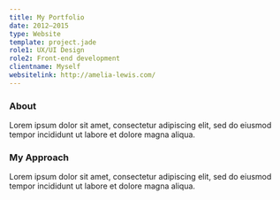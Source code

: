 ```yaml
---
title: My Portfolio
date: 2012–2015
type: Website
template: project.jade
role1: UX/UI Design
role2: Front-end development
clientname: Myself
websitelink: http://amelia-lewis.com/
---
```


### About
Lorem ipsum dolor sit amet, consectetur adipiscing elit, sed do eiusmod tempor incididunt ut labore et dolore magna aliqua.

### My Approach
Lorem ipsum dolor sit amet, consectetur adipiscing elit, sed do eiusmod tempor incididunt ut labore et dolore magna aliqua.